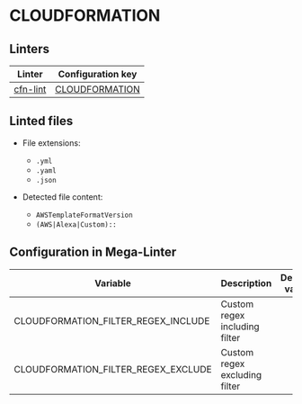 <!-- markdownlint-disable MD003 MD020 MD033 MD041 -->
<!-- Generated by .automation/build.py, please do not update manually -->
<!-- Instead, update descriptor file at https://github.com/nvuillam/mega-linter/tree/master/megalinter/descriptors/cloudformation.yml -->
# CLOUDFORMATION

## Linters

| Linter                                 | Configuration key                            |
|----------------------------------------|----------------------------------------------|
| [cfn-lint](cloudformation_cfn_lint.md) | [CLOUDFORMATION](cloudformation_cfn_lint.md) |

## Linted files

- File extensions:
  - `.yml`
  - `.yaml`
  - `.json`

- Detected file content:
  - `AWSTemplateFormatVersion`
  - `(AWS|Alexa|Custom)::`

## Configuration in Mega-Linter

| Variable                            | Description                   | Default value |
|-------------------------------------|-------------------------------|---------------|
| CLOUDFORMATION_FILTER_REGEX_INCLUDE | Custom regex including filter |               |
| CLOUDFORMATION_FILTER_REGEX_EXCLUDE | Custom regex excluding filter |               |

